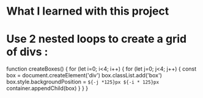 # What I learned with this project

# Use 2 nested loops to create a grid of divs :

function createBoxes() {
    for (let i=0; i<4; i++) {
        for (let j=0; j<4; j++) {
            const box = document.createElement('div')
            box.classList.add('box')
            box.style.backgroundPosition = `${-j *125}px ${-i * 125}px`
            container.appendChild(box)
        }
    }
}
